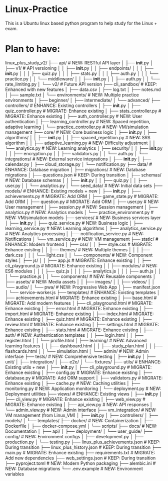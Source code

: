 # Linux-Practice
This is a Ubuntu linux based python program to help study for the Linux + exam.
# Plan to have:
linux_plus_study_v2/
├── api/                          # NEW: RESTful API layer
│   ├── __init__.py
│   ├── v1/                       # API versioning
│   │   ├── __init__.py
│   │   ├── endpoints/
│   │   │   ├── __init__.py
│   │   │   ├── quiz.py
│   │   │   ├── stats.py
│   │   │   ├── auth.py
│   │   │   └── practice.py
│   │   └── middleware/
│   │       ├── __init__.py
│   │       ├── auth.py
│   │       └── rate_limiting.py
│   └── v2/                       # Future API version
├── cli_sandbox/                  # KEEP: Enhanced with new features
│   ├── data.csv
│   ├── log.txt
│   ├── notes.md
│   ├── sample.txt
│   └── environments/             # NEW: Multiple practice environments
│       ├── beginner/
│       ├── intermediate/
│       └── advanced/
├── controllers/                  # ENHANCE: Existing controllers
│   ├── __init__.py
│   ├── quiz_controller.py        # MIGRATE: Enhance existing
│   ├── stats_controller.py       # MIGRATE: Enhance existing
│   ├── auth_controller.py        # NEW: User authentication
│   ├── learning_controller.py    # NEW: Spaced repetition, adaptive learning
│   └── practice_controller.py    # NEW: VM/simulation management
├── core/                         # NEW: Core business logic
│   ├── __init__.py
│   ├── algorithms/
│   │   ├── __init__.py
│   │   ├── spaced_repetition.py  # NEW: SRS algorithm
│   │   ├── adaptive_learning.py  # NEW: Difficulty adjustment
│   │   └── analytics.py          # NEW: Learning analytics
│   ├── security/
│   │   ├── __init__.py
│   │   ├── encryption.py
│   │   ├── validators.py
│   │   └── auth.py
│   └── integrations/             # NEW: External service integrations
│       ├── __init__.py
│       ├── calendar.py
│       ├── cloud_storage.py
│       └── notification.py
├── data/                         # ENHANCE: Database migration
│   ├── migrations/               # NEW: Database migrations
│   ├── questions.json            # KEEP: During transition
│   ├── schemas/                  # NEW: Database schemas
│   │   ├── __init__.py
│   │   ├── quiz.py
│   │   ├── user.py
│   │   └── analytics.py
│   └── seed_data/                # NEW: Initial data sets
├── models/                       # ENHANCE: Existing models + new
│   ├── __init__.py
│   ├── achievements.py           # MIGRATE: Add ORM
│   ├── game_state.py            # MIGRATE: Add ORM
│   ├── question.py              # MIGRATE: Add ORM
│   ├── user.py                  # NEW: User management
│   ├── session.py               # NEW: Session management
│   ├── analytics.py             # NEW: Analytics models
│   └── practice_environment.py  # NEW: VM/simulation models
├── services/                     # NEW: Business services layer
│   ├── __init__.py
│   ├── quiz_service.py          # NEW: Business logic
│   ├── learning_service.py      # NEW: Learning algorithms
│   ├── analytics_service.py     # NEW: Analytics processing
│   ├── notification_service.py  # NEW: Notifications
│   └── vm_service.py            # NEW: VM management
├── static/                       # ENHANCE: Modern frontend
│   ├── css/
│   │   ├── style.css            # MIGRATE: Enhance existing
│   │   ├── themes/              # NEW: Multiple themes
│   │   │   ├── dark.css
│   │   │   └── light.css
│   │   └── components/          # NEW: Component styles
│   ├── js/
│   │   ├── app.js               # MIGRATE: Enhance existing
│   │   ├── cli_playground.js    # MIGRATE: Enhance existing
│   │   ├── modules/             # NEW: ES6 modules
│   │   │   ├── quiz.js
│   │   │   ├── analytics.js
│   │   │   ├── auth.js
│   │   │   └── practice.js
│   │   └── components/          # NEW: Reusable components
│   ├── assets/                  # NEW: Media assets
│   │   ├── images/
│   │   ├── videos/
│   │   └── audio/
│   └── pwa/                     # NEW: Progressive Web App
│       ├── manifest.json
│       └── service-worker.js
├── templates/                    # ENHANCE: Existing templates
│   ├── achievements.html         # MIGRATE: Enhance existing
│   ├── base.html                # MIGRATE: Add modern features
│   ├── cli_playground.html      # MIGRATE: Enhance existing
│   ├── error.html               # MIGRATE: Enhance existing
│   ├── import.html              # MIGRATE: Enhance existing
│   ├── index.html               # MIGRATE: Enhance existing
│   ├── quiz.html                # MIGRATE: Enhance existing
│   ├── review.html              # MIGRATE: Enhance existing
│   ├── settings.html            # MIGRATE: Enhance existing
│   ├── stats.html               # MIGRATE: Enhance existing
│   ├── auth/                    # NEW: Authentication templates
│   │   ├── login.html
│   │   ├── register.html
│   │   └── profile.html
│   ├── learning/                # NEW: Advanced learning features
│   │   ├── dashboard.html
│   │   ├── study_plan.html
│   │   ├── flashcards.html
│   │   └── simulation.html
│   └── admin/                   # NEW: Admin interface
├── tests/                       # NEW: Comprehensive testing
│   ├── __init__.py
│   ├── unit/
│   ├── integration/
│   ├── e2e/
│   └── fixtures/
├── utils/                        # ENHANCE: Existing utils + new
│   ├── __init__.py
│   ├── cli_playground.py        # MIGRATE: Enhance existing
│   ├── config.py                # MIGRATE: Enhance existing
│   ├── database.py              # MIGRATE: Add ORM support
│   ├── validators.py            # MIGRATE: Enhance existing
│   ├── cache.py                 # NEW: Caching utilities
│   ├── monitoring.py            # NEW: Application monitoring
│   └── deployment.py            # NEW: Deployment utilities
├── views/                        # ENHANCE: Existing views
│   ├── __init__.py
│   ├── cli_view.py              # MIGRATE: Enhance existing
│   ├── web_view.py              # MIGRATE: Enhance existing
│   ├── api_view.py              # NEW: API responses
│   └── admin_view.py            # NEW: Admin interface
├── vm_integration/               # NEW: VM management (from Linux_VM)
│   ├── __init__.py
│   ├── controllers/
│   ├── models/
│   └── templates/
├── docker/                       # NEW: Containerization
│   ├── Dockerfile
│   ├── docker-compose.yml
│   └── scripts/
├── docs/                         # NEW: Documentation
│   ├── api/
│   ├── deployment/
│   └── user_guide/
├── config/                       # NEW: Environment configs
│   ├── development.py
│   ├── production.py
│   └── testing.py
├── linux_plus_achievements.json  # KEEP: During transition
├── linux_plus_history.json      # KEEP: During transition
├── main.py                      # MIGRATE: Enhance existing
├── requirements.txt             # MIGRATE: Add new dependencies
├── web_settings.json            # KEEP: During transition
├── pyproject.toml               # NEW: Modern Python packaging
├── alembic.ini                  # NEW: Database migrations
└── .env.example                 # NEW: Environment variables
